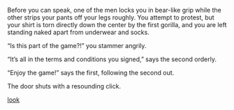 Before you can speak, one of the men locks you in bear-like grip while the other strips your pants off your legs roughly. You attempt to protest, but your shirt is torn directly down the center by the first gorilla, and you are left standing naked apart from underwear and socks.

“Is this part of the game?!” you stammer angrily.

“It’s all in the terms and conditions you signed,” says the second orderly.

“Enjoy the game!” says the first, following the second out.

The door shuts with a resounding click.

[look](cell.md)
